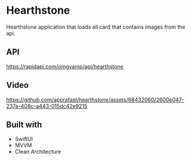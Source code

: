 # Hearthstone

Hearthstone application that loads all card that contains images from the api.

## API
https://rapidapi.com/omgvamp/api/hearthstone

## Video

https://github.com/apprafael/hearthstone/assets/68432060/2600e047-237a-408c-a443-015dc42e9215

## Built with

* SwiftUI
* MVVM
* Clean Architecture
